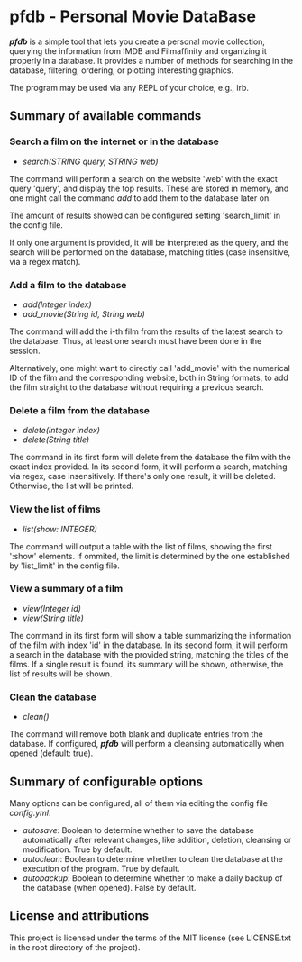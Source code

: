 # pfdb - Personal Movie DataBase
***pfdb*** is a simple tool that lets you create a personal movie collection, querying the information from IMDB and Filmaffinity and organizing it properly in a database. It provides a number of methods for searching in the database, filtering, ordering, or plotting interesting graphics.

The program may be used via any REPL of your choice, e.g., irb.

## Summary of available commands

### Search a film on the internet or in the database
- *search(STRING query, STRING web)*

The command will perform a search on the website 'web' with the exact query 'query', and display the top results. These are stored in memory, and one might call the command *add* to add them to the database later on.

The amount of results showed can be configured setting 'search_limit' in the config file.

If only one argument is provided, it will be interpreted as the query, and the search will be performed on the database, matching titles (case insensitive, via a regex match).

### Add a film to the database
- *add(Integer index)*
- *add_movie(String id, String web)*

The command will add the i-th film from the results of the latest search to the database. Thus, at least one search must have been done in the session.

Alternatively, one might want to directly call 'add_movie' with the numerical ID of the film and the corresponding website, both in String formats, to add the film straight to the database without requiring a previous search.

### Delete a film from the database
- *delete(Integer index)*
- *delete(String title)*

The command in its first form will delete from the database the film with the exact index provided. In its second form, it will perform a search, matching via regex, case insensitively. If there's only one result, it will be deleted. Otherwise, the list will be printed.

### View the list of films
- *list(show: INTEGER)*

The command will output a table with the list of films, showing the first ':show' elements. If ommited, the limit is determined by the one established by 'list_limit' in the config file.

### View a summary of a film
- *view(Integer id)*
- *view(String title)*

The command in its first form will show a table summarizing the information of the film with index 'id' in the database. In its second form, it will perform a search in the database with the provided string, matching the titles of the films. If a single result is found, its summary will be shown, otherwise, the list of results will be shown.

### Clean the database
- *clean()*

The command will remove both blank and duplicate entries from the database. If configured, ***pfdb*** will perform a cleansing automatically when opened (default: true).

## Summary of configurable options
Many options can be configured, all of them via editing the config file *config.yml*.

- *autosave*: Boolean to determine whether to save the database automatically after relevant changes, like addition, deletion, cleansing or modification. True by default.
- *autoclean*: Boolean to determine whether to clean the database at the execution of the program. True by default.
- *autobackup*: Boolean to determine whether to make a daily backup of the database (when opened). False by default.

## License and attributions
This project is licensed under the terms of the MIT license (see LICENSE.txt in the root directory of the project).
